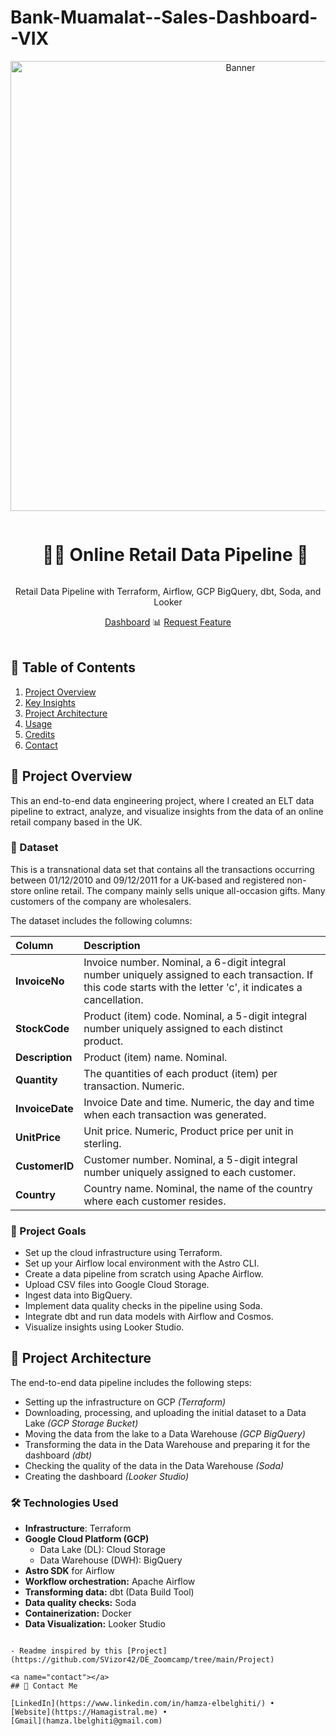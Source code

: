 # Bank-Muamalat--Sales-Dashboard--VIX

<div align="center">
  <a href="https://lookerstudio.google.com/reporting/9f610d31-59ab-4b0b-9713-52b24596c0b7">
    <img src="https://github.com/Hamagistral/OnlineRetail-DataEng/assets/66017329/f9b84b6c-a444-4296-bb33-0d6322896cba" alt="Banner" width="720">
  </a>

  <div id="user-content-toc">
    <ul>
      <summary><h1 style="display: inline-block;">👨‍🔧 Online Retail Data Pipeline 👷</h1></summary>
    </ul>
  </div>
  
  <p>Retail Data Pipeline with Terraform, Airflow, GCP BigQuery, dbt, Soda, and Looker</p>
    <a href="https://lookerstudio.google.com/reporting/9f610d31-59ab-4b0b-9713-52b24596c0b7" target="_blank">Dashboard</a>
    📊 
    <a href="https://github.com/mhadidermawan/Bank-Muamalat--Sales-Dashboard--VIX" target="_blank">Request Feature</a>
</div>
<br>

## 📝 Table of Contents

1. [ Project Overview ](#introduction)
2. [ Key Insights ](#features)
3. [ Project Architecture ](#arch)
4. [ Usage ](#usage)
5. [ Credits ](#refs)
6. [ Contact ](#contact)

<a name="introduction"></a>
## 🔬 Project Overview 

This an end-to-end data engineering project, where I created an ELT data pipeline to extract, analyze, and visualize insights from the data of an online retail company based in the UK.

### 💾 Dataset

This is a transnational data set that contains all the transactions occurring between 01/12/2010 and 09/12/2011 for a UK-based and registered non-store online retail. The company mainly sells unique all-occasion gifts. Many customers of the company are wholesalers.

The dataset includes the following columns:

| **Column** | **Description** |
| :--------------- |:---------------| 
| **InvoiceNo** |  Invoice number. Nominal, a 6-digit integral number uniquely assigned to each transaction. If this code starts with the letter 'c', it indicates a cancellation.  |  
| **StockCode** | Product (item) code. Nominal, a 5-digit integral number uniquely assigned to each distinct product. |
| **Description**   |  Product (item) name. Nominal.  |
| **Quantity**   |  The quantities of each product (item) per transaction. Numeric.  |
| **InvoiceDate**   |  Invoice Date and time. Numeric, the day and time when each transaction was generated.  |
| **UnitPrice**   |  Unit price. Numeric, Product price per unit in sterling.  |
| **CustomerID**   |  Customer number. Nominal, a 5-digit integral number uniquely assigned to each customer.  |
| **Country**   |  Country name. Nominal, the name of the country where each customer resides.   |

### 🎯 Project Goals

- Set up the cloud infrastructure using Terraform.
- Set up your Airflow local environment with the Astro CLI.
- Create a data pipeline from scratch using Apache Airflow.
- Upload CSV files into Google Cloud Storage.
- Ingest data into BigQuery.
- Implement data quality checks in the pipeline using Soda.
- Integrate dbt and run data models with Airflow and Cosmos.
- Visualize insights using Looker Studio.


## 📝 Project Architecture

The end-to-end data pipeline includes the following steps:

- Setting up the infrastructure on GCP *(Terraform)*
- Downloading, processing, and uploading the initial dataset to a Data Lake *(GCP Storage Bucket)*
- Moving the data from the lake to a Data Warehouse *(GCP BigQuery)*
- Transforming the data in the Data Warehouse and preparing it for the dashboard *(dbt)*
- Checking the quality of the data in the Data Warehouse *(Soda)*
- Creating the dashboard *(Looker Studio)*
  


### 🛠️ Technologies Used

- **Infrastructure**: Terraform
- **Google Cloud Platform (GCP)**
  - Data Lake (DL): Cloud Storage
  - Data Warehouse (DWH): BigQuery
- **Astro SDK** for Airflow
- **Workflow orchestration:** Apache Airflow
- **Transforming data:** dbt (Data Build Tool)
- **Data quality checks:** Soda
- **Containerization:** Docker
- **Data Visualization:** Looker Studio

```
  
- Readme inspired by this [Project](https://github.com/SVizor42/DE_Zoomcamp/tree/main/Project)

<a name="contact"></a>
## 📨 Contact Me

[LinkedIn](https://www.linkedin.com/in/hamza-elbelghiti/) •
[Website](https://Hamagistral.me) •
[Gmail](hamza.lbelghiti@gmail.com)